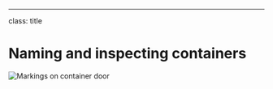 ---
class: title

# Naming and inspecting containers

![Markings on container door](containermarkings.jpg)
